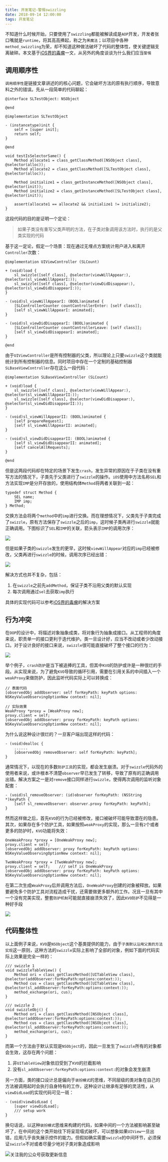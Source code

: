 ```yaml
---
title: 开发笔记-警惕swizzling
date: 2018-09-14 12:00:00
tags: 开发笔记
---
```


不知道什么时候开始，只要使用了`swizzling`都能被解读成是`AOP`开发，开发者张口嘴就是`runtime`，将其高高捧起，称之为`黑魔法`；以项目中各种`method_swizzling`为荣，却不知道这种做法破坏了代码的整体性，使关键逻辑支离破碎。本文基于[iOS界的毒瘤](https://www.valiantcat.cn/index.php/2017/11/03/53.html#menu_index_7)一文，从另外的角度谈谈为什么我们应当`警惕`

## 调用顺序性
`调用顺序性`是链接文章讲述的的核心问题，它会破坏方法的原有执行顺序，导致意料之外的错误。先从一段简单的代码聊起：

    @interface SLTestObject: NSObject
    
    @end
    
    @implementation SLTestObject
    
    - (instancetype)init {
        self = [super init];
        return self;
    }

    @end
    
    void testIsSelectorSame() {
        Method allocate1 = class_getClassMethod([NSObject class], @selector(alloc));
        Method allocate2 = class_getClassMethod([SLTestObject class], @selector(alloc));
        
        Method initialize1 = class_getInstanceMethod([NSObject class], @selector(init));
        Method initialize2 = class_getInstanceMethod([SLTestObject class], @selector(init));
        
        assert(allocate1 == allocate2 && initialize1 != initialize2);
    }
    
这段代码的目的是证明一个定论：

> 如果子类没有重写父类声明的方法，在子类对象调用该方法时，执行的是父类实现的代码

基于这一定论，假定一个场景：现在通过无埋点方案统计用户进入和离开`Controller`次数：

    @implementation UIViewController (SLCount)
    
    + (void)load {
        sl_swizzle([self class], @selector(viewWillAppear:), @selector(sl_viewWillAppearI:));
        sl_swizzle([self class], @selector(viewDidDisappear:), @selector(sl_viewDidDisappearI:));
    }
    
    - (void)sl_viewWillAppearI: (BOOL)animated {
        [SLControllerCounter countControllerEnter: [self class]];
        [self sl_viewWillAppearI: animated];
    }
    
    - (void)sl_viewDidDisappearI: (BOOL)animated {
        [SLControllerCounter countControllerLeave: [self class]];
        [self sl_viewDidDisappearI: animated];
    }
    
    @end
    
由于`UIViewController`是所有控制器的父类，所以理论上只要`swizzle`这个类就能统计到所有控制器的信息。同时项目中存在一个定制的基础控制器`SLBaseViewController`存在这么一段代码：

    @implementation SLBaseViewController (SLCount)
    
    + (void)load {
        sl_swizzle([self class], @selector(viewWillAppear:), @selector(sl_viewWillAppearII:));
        sl_swizzle([self class], @selector(viewDidDisappear:), @selector(sl_viewDidDisappearII:));
    }
    
    - (void)sl_viewWillAppearII: (BOOL)animated {
        [self prepareRequest];
        [self sl_viewWillAppearII: animated];
    }
    
    - (void)sl_viewDidDisappearII: (BOOL)animated {
        [self sl_viewDidDisappearII: animated];
        [self cancelAllRequests];
    }
    
    @end

但是这两段代码却在特定的场景下发生`crash`，发生异常的原因在于子类在没有重写方法的情况下，子类先于父类进行了`swizzle`的操作。`iOS`使用中方法名称`SEL`和方法实现`IMP`是分开存放的，使用结构体`Method`将两者关联到一起：

    typedef struct Method {
        SEL name;
        IMP imp;
    } Method;
    
交换方法会将两个`method`中的`imp`进行交换。而在理想情况下，父类先于子类完成了`swizzle`，原有方法保存了`swizzle`之后的`imp`，这时候子类再进行`swizzle`就能正确调用。下图标识了`SEL`和`IMP`的关联，箭头表示`IMP`的调用次序：

![](https://upload-images.jianshu.io/upload_images/783864-ea12e2b4ac1dcbaf.png?imageMogr2/auto-orient/strip%7CimageView2/2/w/1240)

但是如果子类的`swizzle`发生的更早，这时候`viewWillAppear`对应的`imp`已经被修改，父类再进行`swizzle`的时候，调用次序已经出错：

![](https://upload-images.jianshu.io/upload_images/783864-256bd9dc6ed4626c.png?imageMogr2/auto-orient/strip%7CimageView2/2/w/1240)

解决方式也并不复杂，包括：

1. 在`swizzle`之前先`addMethod`，保证子类不沿用父类的默认实现
2. 每次调用通过`sel`去获取`imp`执行

具体的实现代码可以参考[iOS界的毒瘤](https://www.valiantcat.cn/index.php/2017/11/03/53.html#menu_index_7)的解决方案

## 行为冲突
在`OOP`的设计中，将描述对象抽象成类，将对象行为抽象成接口。从工程师的角度来说，职责单一的接口更利于迭代维护。类一旦设计好，应当不改动或者少改动接口。对于设计良好的接口来说，`swizzle`很可能直接破坏了整个接口的行为：

![](https://upload-images.jianshu.io/upload_images/783864-6cb67e06408cf585.png?imageMogr2/auto-orient/strip%7CimageView2/2/w/1240)

举个例子，`crash防护`是当下被追捧的工具，但其中`KVO`的防护或许是一种很烂的手段。从实现来说，为了避免`KVO`导致的循环引用，需要在引用关系的中间插入一个`weakProxy`来做防护，因此监听代码实际上可以转换成：

    // 表面代码
    [observedObj addObserver: self forKeyPath: keyPath options: NSKeyValueObservingOptionNew context: nil];
    
    // 实际效果
    WeakProxy *proxy = [WeakProxy new];
    proxy.client = self;
    [observedObj addObserver: proxy forKeyPath: keyPath options: NSKeyValueObservingOptionNew context: nil];
    
为什么说这种设计很烂的？一旦客户端出现这样的代码：

    - (void)dealloc {
        ......
        [observedObj removeObserver: self forKeyPath: keyPath];
    }
    
通常情况下，以现在的多数`防护工具`的实现，都会发生崩溃。对于`swizzle`代码外的使用者来说，或许根本不清楚`observer`早已发生了转移，导致了原有的正确调用出错。解决方案之一是对`remove`接口同样进行`swizzle`，使得两次调用的监听对象配套：

    - (void)sl_removeObserver: (id)observer forKeyPath: (NSString *)keyPath {
        [self sl_removeObserver: observer.proxy forKeyPath: keyPath];
    }
    
然而这样做之后，首先`KVO`的行为已经被修改，接口被破坏可能导致潜在的隐患。其次，如果存在多个防护工具，如果按照`weakProxy`的实现，那么一旦有`2`个或者更多的防护时，`KVO`功能将失效：

    OneWeakProxy *proxy = [OneWeakProxy new];
    proxy.client = self;    
    [observedObj addObserver: proxy forKeyPath: keyPath options: NSKeyValueObservingOptionNew context: nil];
    
    TwoWeakProxy *proxy = [TwoWeakProxy new];
    proxy.client = self;    /// self is OneWeakProxy
    [observedObj addObserver: proxy forKeyPath: keyPath options: NSKeyValueObservingOptionNew context: nil];

在第二次生成`WeakProxy`后并调用方法后，`OneWeakProxy`创建的对象被释放。如果要避免多个防护工具对流程造成干扰，还需要做更多额外的工作。况且一旦有其中一个没有完美实现，整套`防护机制`可能就直接崩溃失效了，因此`KVO防护`不见得是一种好手段

![](https://upload-images.jianshu.io/upload_images/783864-2286ae22b41ecbd0.png?imageMogr2/auto-orient/strip%7CimageView2/2/w/1240)

## 代码整体性
以上面例子来说，`KVO`是`NSObject`这个基类提供的能力，由于`子类默认沿用父类的方法实现`这一原则，这种方法的`swizzle`实际上影响了全部的对象，例如下面的代码实际上效果是完全一样的：

    /// swizzle 1
    void swizzleTableView() {
        Method ori = class_getClassMethod([UITableView class], @selector(addObserver:forKeyPath:options:context:));
        Method cus = class_getClassMethod([UITableView class], @selector(sl_addObserver:forKeyPath:options:context:));
        method_exchange(ori, cus);
    }
    
    /// swizzle 2
    void swizzleObj() {
        Method ori = class_getClassMethod([NSObject class], @selector(addObserver:forKeyPath:options:context:));
        Method cus = class_getClassMethod([NSObject class], @selector(sl_addObserver:forKeyPath:options:context:));
        method_exchange(ori, cus);
    }
    
而第一个方法由于默认实现是`NSObject`的，因此一旦发生了`swizzle`所有的对象都会生效，这存在两个问题：

1. 非`UITableView`对象依旧受到了`KVO`的拦截影响
2. 没有`sl_addObserver:forKeyPath:options:context:`的对象会发生崩溃

另一方面，类的接口设计总是偏向于`装扮模式`的思维，不同层级的类对象在自己的方法被调用起时会执行自身特有的工作，这种设计让继承有足够的灵活性，从`viewDidLoad`的实现代码可见一斑：

    - (void)viewDidLoad {
        [super viewDidLoad];
        /// setup work
    }

换句话说，以这种`装扮模式`思维来构建的代码，如果中间的一个方法被影响甚至破坏了，在中间的这个类开始往下将呈现塌式破坏，可以想象如果`UIView`一旦出错，应用几乎丧失展示控件的能力。但假如确实需要`swizzle`的中间环节，必须保证`swizzle`不对或者尽量少地对子类对象造成影响

![关注我的公众号获取更新信息](https://upload-images.jianshu.io/upload_images/783864-5f15782c42a970c2.png?imageMogr2/auto-orient/strip%7CimageView2/2/w/1240)


